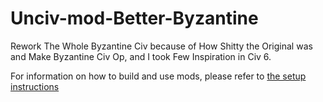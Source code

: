 # Unciv-mod-Better-Byzantine

Rework The Whole Byzantine Civ because of How Shitty the Original was and Make Byzantine Civ Op, and I took Few Inspiration in Civ 6.

For information on how to build and use mods, please refer to [the setup instructions](https://yairm210.github.io/Unciv/Modders/Making-a-new-Civilization/)
